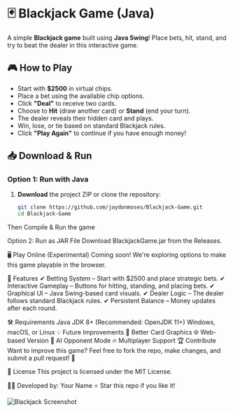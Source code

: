 # 🃏 Blackjack Game (Java)

A simple **Blackjack game** built using **Java Swing**! Place bets, hit, stand, and try to beat the dealer in this interactive game.

## 🎮 How to Play
- Start with **$2500** in virtual chips.
- Place a bet using the available chip options.
- Click **"Deal"** to receive two cards.
- Choose to **Hit** (draw another card) or **Stand** (end your turn).
- The dealer reveals their hidden card and plays.
- Win, lose, or tie based on standard Blackjack rules.
- Click **"Play Again"** to continue if you have enough money!

## 📥 Download & Run
### **Option 1: Run with Java**
1. **Download** the project ZIP or clone the repository:
   ```sh
   git clone https://github.com/jaydonmoses/Blackjack-Game.git
   cd Blackjack-Game
Then Compile & Run the game

Option 2: Run as JAR File
Download BlackjackGame.jar from the Releases.


🖥️ Play Online (Experimental)
Coming soon! We're exploring options to make this game playable in the browser.

🔧 Features
✔ Betting System – Start with $2500 and place strategic bets.
✔ Interactive Gameplay – Buttons for hitting, standing, and placing bets.
✔ Graphical UI – Java Swing-based card visuals.
✔ Dealer Logic – The dealer follows standard Blackjack rules.
✔ Persistent Balance – Money updates after each round.

🛠️ Requirements
Java JDK 8+ (Recommended: OpenJDK 11+)
Windows, macOS, or Linux
💡 Future Improvements
🎨 Better Card Graphics
🌐 Web-based Version
🤖 AI Opponent Mode
🔥 Multiplayer Support
🏆 Contribute
Want to improve this game? Feel free to fork the repo, make changes, and submit a pull request! 🚀

📝 License
This project is licensed under the MIT License.

👨‍💻 Developed by: Your Name
⭐ Star this repo if you like it!

![Blackjack Screenshot](https://github.com/user-attachments/assets/23f24ec2-b6cd-4dd8-8a5e-147ce383a0b5)
